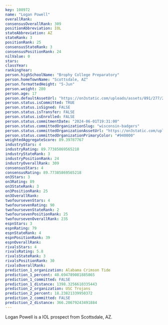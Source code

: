 ```yaml
---
key: 108972
name: "Logan Powell"
overallRank: 
consensusOverallRank: 309
positionAbbreviation: IOL
stateAbbreviation: AZ
stateRank: 3
positionRank: 25
consensusStateRank: 3
consensusPositionRank: 24
nilValue: 0
stars: 
classYear: 
rankingYear: 
person.highSchoolName: "Brophy College Preparatory"
person.homeTownName: "Scottsdale, AZ"
person.formattedHeight: "5-Jun"
person.weight: 280
person.age: 17
person.defaultAssetUrl: "https://on3static.com/uploads/assets/891/277/277891.jpg"
person.status.isCommitted: TRUE
person.status.isSigned: FALSE
person.status.isTransfer: FALSE
person.status.isEnrolled: FALSE
person.status.commitmentDate: "2024-06-01T19:31:00"
person.status.committedOrganizationSlug: "wisconsin-badgers"
person.status.committedOrganizationAssetUrl: "https://on3static.com/uploads/assets/762/149/149762.svg"
person.status.committedOrganizationPrimaryColor: "#940000"
weightedAggregateScore: 89.39787767
industryStars: 4
industryRating: 89.77385869565218
industryStateRank: 3
industryPositionRank: 24
industryOverallRank: 309
consensusStars: 4
consensusRating: 89.77385869565218
on3Stars: 3
on3Rating: 89
on3StateRank: 3
on3PositionRank: 25
on3OverallRank: 
twofoursevenStars: 4
twofoursevenRating: 90
twofoursevenStateRank: 2
twofoursevenPositionRank: 25
twofoursevenOverallRank: 235
espnStars: 3
espnRating: 79
espnStateRank: 4
espnPositionRank: 39
espnOverallRank: 
rivalsStars: 4
rivalsRating: 5.8
rivalsStateRank: 3
rivalsPositionRank: 30
rivalsOverallRank: 
prediction_1_organization: Alabama Crimson Tide
prediction_1_percent: 40.694789081885865
prediction_1_committed: FALSE
prediction_1_distance: 1398.3256610335443
prediction_2_organization: USC Trojans
prediction_2_percent: 18.23821339950372
prediction_2_committed: FALSE
prediction_2_distance: 366.20679243491884
---
```

Logan Powell is a IOL prospect from Scottsdale, AZ.